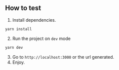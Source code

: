 ## How to test
1. Install dependencies.
```sh
yarn install
```

2. Run the project on `dev` mode
```sh
yarn dev
```

3. Go to `http://localhost:3000` or the url generated.
4. Enjoy.